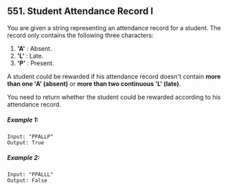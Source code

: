 ## 551. Student Attendance Record I

You are given a string representing an attendance record for a student. The record only contains the following three characters:
1. **'A'** : Absent.
1. **'L'** : Late.
1. **'P'** : Present.

A student could be rewarded if his attendance record doesn't contain **more than one 'A' (absent)** or **more than two continuous 'L' (late)**.

You need to return whether the student could be rewarded according to his attendance record.

##### Example 1:
```
Input: "PPALLP"
Output: True
```
##### Example 2:
```
Input: "PPALLL"
Output: False
```